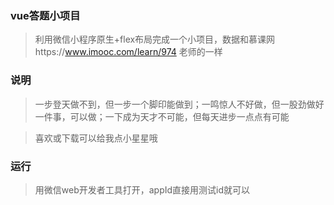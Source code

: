 ### vue答题小项目

> 利用微信小程序原生+flex布局完成一个小项目，数据和慕课网https://www.imooc.com/learn/974 老师的一样

### 说明

> 一步登天做不到，但一步一个脚印能做到；一鸣惊人不好做，但一股劲做好一件事，可以做；一下成为天才不可能，但每天进步一点点有可能

> 喜欢或下载可以给我点小星星哦


### 运行

> 用微信web开发者工具打开，appId直接用测试id就可以


